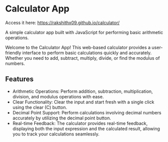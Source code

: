 # Calculator App

Access it here: https://rakshithx09.github.io/calculator/

A simple calculator app built with JavaScript for performing basic arithmetic operations.


Welcome to the Calculator App! This web-based calculator provides a user-friendly interface to perform basic calculations quickly and accurately. Whether you need to add, subtract, multiply, divide, or find the modulus of numbers. 

## Features

- Arithmetic Operations: Perform addition, subtraction, multiplication, division, and modulus operations with ease.
- Clear Functionality: Clear the input and start fresh with a single click using the clear (C) button.
- Decimal Point Support: Perform calculations involving decimal numbers accurately by utilizing the decimal point button.
- Real-time Feedback: The calculator provides real-time feedback, displaying both the input expression and the calculated result, allowing you to track your 
  calculations seamlessly.   
